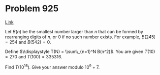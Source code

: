 # Problem 925

[Link](https://projecteuler.net/problem=925)

Let $B(n)$ be the smallest number larger than $n$ that can be formed by rearranging digits of $n$, or $0$ if no such number exists. For example, $B(245) = 254$ and $B(542) = 0$.

Define $\\displaystyle T(N) = \\sum\_{n=1}^N B(n^2)$. You are given $T(10)=270$ and $T(100)=335316$.

Find $T(10^{16})$. Give your answer modulo $10^9 + 7$.
